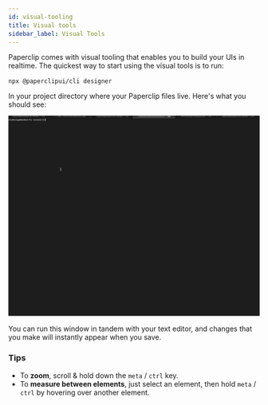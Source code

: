 ```yaml
---
id: visual-tooling
title: Visual tools
sidebar_label: Visual Tools
---
```


Paperclip comes with visual tooling that enables you to build your UIs in realtime. The quickest way to start using the visual tools is to run:

```
npx @paperclipui/cli designer
```

In your project directory where your Paperclip files live. Here's what you should see:

![demo](assets/paperclip-dev.gif)

You can run this window in tandem with your text editor, and changes that you make will instantly appear when you save.

### Tips

- To **zoom**, scroll & hold down the `meta` / `ctrl` key.
- To **measure between elements**, just select an element, then hold `meta` / `ctrl` by hovering over another element.

